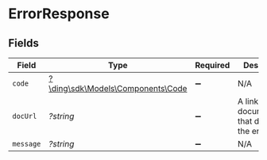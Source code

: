 # ErrorResponse


## Fields

| Field                                                                | Type                                                                 | Required                                                             | Description                                                          | Example                                                              |
| -------------------------------------------------------------------- | -------------------------------------------------------------------- | -------------------------------------------------------------------- | -------------------------------------------------------------------- | -------------------------------------------------------------------- |
| `code`                                                               | [?\ding\sdk\Models\Components\Code](../../Models/Components/Code.md) | :heavy_minus_sign:                                                   | N/A                                                                  | invalid_phone_number                                                 |
| `docUrl`                                                             | *?string*                                                            | :heavy_minus_sign:                                                   | A link to the documentation that describes the error.                | https://docs.ding.live/api/error-handling#invalid_phone_number       |
| `message`                                                            | *?string*                                                            | :heavy_minus_sign:                                                   | N/A                                                                  | +0 is not a valid phone number                                       |